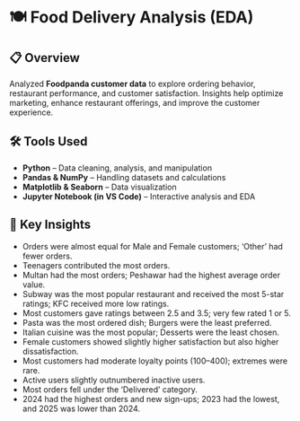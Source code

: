 # 🍽️ Food Delivery  Analysis (EDA)

## 📋 Overview
Analyzed **Foodpanda customer data** to explore ordering behavior, restaurant performance, and customer satisfaction. Insights help optimize marketing, enhance restaurant offerings, and improve the customer experience.  

## 🛠️ Tools Used
- **Python** – Data cleaning, analysis, and manipulation  
- **Pandas & NumPy** – Handling datasets and calculations  
- **Matplotlib & Seaborn** – Data visualization  
- **Jupyter Notebook (in VS Code)** – Interactive analysis and EDA  


## 🔑 Key Insights
- Orders were almost equal for Male and Female customers; ‘Other’ had fewer orders.  
- Teenagers contributed the most orders.  
- Multan had the most orders; Peshawar had the highest average order value.  
- Subway was the most popular restaurant and received the most 5-star ratings; KFC received more low ratings.  
- Most customers gave ratings between 2.5 and 3.5; very few rated 1 or 5.  
- Pasta was the most ordered dish; Burgers were the least preferred.  
- Italian cuisine was the most popular; Desserts were the least chosen.  
- Female customers showed slightly higher satisfaction but also higher dissatisfaction.  
- Most customers had moderate loyalty points (100–400); extremes were rare.  
- Active users slightly outnumbered inactive users.  
- Most orders fell under the ‘Delivered’ category.  
- 2024 had the highest orders and new sign-ups; 2023 had the lowest, and 2025 was lower than 2024.  
